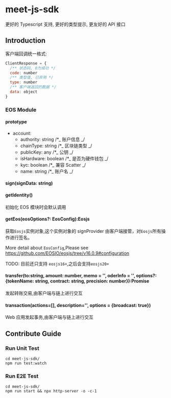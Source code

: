# meet-js-sdk

更好的 Typescript 支持, 更好的类型提示, 更友好的 API 接口

## Introduction

客户端回调统一格式:

```js
ClientResponse = {
  /** 状态码, 0为成功 */
  code: number
  /** 类型值, 已弃用 */
  type: number
  /** 客户端返回的数据 */
  data: object
}
```

### EOS Module

#### prototype

- account:
  - authority: string /\*_ 账户信息 _/
  - chainType: string /\*_ 区块链类型 _/
  - publicKey: any /\*_ 公钥 _/
  - isHardware: boolean /\*_ 是否为硬件钱包 _/
  - kyc: boolean /\*_ 兼容 Scatter _/
  - name: string /\*_ 账户名 _/

#### sign(signData: string)

#### getIdentity()

初始化 EOS 模块时会默认调用

#### getEos(eosOptions?: EosConfig):Eosjs

获取`Eosjs`实例对象,这个实例对象的 signProvider 由客户端接管，对`Eosjs`所有操作进行签名。

More detail about `EosConfig`,Please see https://github.com/EOSIO/eosjs/tree/v16.0.9#configuration

TODO: 目前还只支持 `eosjs16+`,之后会支持`eosjs20+`

#### transfer(to:string, amount: number, memo = '', oderInfo = '', options?: {tokenName: string, contract: string, precision: number}):Promise<ClientResponse>

发起转账交易,由客户端与链上进行交互

#### transaction(actions=[], description='', options = {broadcast: true})

Web 应用发起事务,由客户端与链上进行交互

## Contribute Guide

### Run Unit Test

```
cd meet-js-sdk/
npm run test:watch
```

### Run E2E Test

```
cd meet-js-sdk/
npm run start && npx http-server -o -c-1
```
